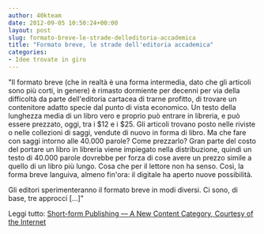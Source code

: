 ```yaml
---
author: 40kteam
date: 2012-09-05 10:50:24+00:00
layout: post
slug: formato-breve-le-strade-delleditoria-accademica
title: "Formato breve, le strade dell'editoria accademica"
categories:
- Idee trovate in giro
---
```


"Il formato breve (che in realtà è una forma intermedia, dato che gli articoli sono più corti, in genere) è rimasto dormiente per decenni per via della difficoltà da parte dell'editoria cartacea di trarne profitto, di trovare un contenitore adatto specie dal punto di vista economico. Un testo della lunghezza media di un libro vero e proprio può entrare in libreria, e può essere prezzato, oggi, tra i $12 e i $25. Gli articoli trovano posto nelle riviste o nelle collezioni di saggi, vendute di nuovo in forma di libro. Ma che fare con saggi intorno alle 40.000 parole? Come prezzarlo? Gran parte del costo del portare un libro in libreria viene impiegato nella distribuzione, quindi un testo di 40.000 parole dovrebbe per forza di cose avere un prezzo simile a quello di un libro più lungo. Cosa che per il lettore non ha senso. Così, la forma breve languiva, almeno fin'ora: il digitale ha aperto nuove possibilità.

Gli editori sperimenteranno il formato breve in modi diversi. Ci sono, di base, tre approcci [...]"

Leggi tutto: [Short-form Publishing — A New Content Category, Courtesy of the Internet](http://scholarlykitchen.sspnet.org/2012/09/05/short-form-publishing-a-new-content-category-courtesy-of-the-internet/)
